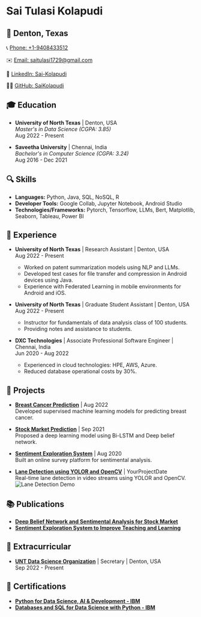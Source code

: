 # Sai Tulasi Kolapudi

## 📍 Denton, Texas

📞 [Phone: +1-9408433512](tel:+1-9408433512)

✉️ [Email: saitulasi1729@gmail.com](mailto:saitulasi1729@gmail.com)

🔗 [LinkedIn: Sai-Kolapudi](https://linkedin.com/in/Sai-Kolapudi)

👨‍💻 [GitHub: SaiKolapudi](https://github.com/SaiKolapudi)

## 🎓 Education

- **University of North Texas** | Denton, USA  
  *Master's in Data Science (CGPA: 3.85)*  
  Aug 2022 - Present  

- **Saveetha University** | Chennai, India  
  *Bachelor's in Computer Science (CGPA: 3.24)*  
  Aug 2016 - Dec 2021  

## 🔍 Skills

- **Languages:** Python, Java, SQL, NoSQL, R
- **Developer Tools:** Google Collab, Jupyter Notebook, Android Studio
- **Technologies/Frameworks:** Pytorch, Tensorflow, LLMs, Bert, Matplotlib, Seaborn, Tableau, Power BI

## 💼 Experience

- **University of North Texas** | Research Assistant | Denton, USA  
  Aug 2022 - Present

  - Worked on patent summarization models using NLP and LLMs.
  - Developed test cases for file transfer and compression in Android devices using Java.
  - Experience with Federated Learning in mobile environments for Android and iOS.

- **University of North Texas** | Graduate Student Assistant | Denton, USA  
  Aug 2022 - Present

  - Instructor for fundamentals of data analysis class of 100 students.
  - Providing notes and assistance to students.

- **DXC Technologies** | Associate Professional Software Engineer | Chennai, India  
  Jun 2020 - Aug 2022

  - Experienced in cloud technologies: HPE, AWS, Azure.
  - Reduced database operational costs by 30%.

## 🚀 Projects

- [**Breast Cancer Prediction**](ProjectLink.com) | Aug 2022  
  Developed supervised machine learning models for predicting breast cancer.

- [**Stock Market Prediction**](ProjectLink.com) | Sep 2021  
  Proposed a deep learning model using Bi-LSTM and Deep belief network.

- [**Sentiment Exploration System**](ProjectLink.com) | Aug 2020  
  Built an online survey platform for sentimental analysis.

- [**Lane Detection using YOLOR and OpenCV**](https://github.com/SaiKolapudi/Lane-Detection-YOLOR) | YourProjectDate  
  Real-time lane detection in video streams using YOLOR and OpenCV.  
  ![Lane Detection Demo](videos/1.gif)



## 📚 Publications

- [**Deep Belief Network and Sentimental Analysis for Stock Market**](https://ieeexplore.ieee.org/document/9456999)
- [**Sentiment Exploration System to Improve Teaching and Learning**](https://www.testmagzine.biz/index.php/testmagzine/article/view/784)

## 🌟 Extracurricular

- [**UNT Data Science Organization**](https://unt.campuslabs.com/engage/organization/datascience) | Secretary | Denton, USA  
  Sep 2022 - Present

## 📜 Certifications

- [**Python for Data Science, AI & Development - IBM**](https://www.coursera.org/account/accomplishments/verify/MX3W6QVPK94C)
- [**Databases and SQL for Data Science with Python - IBM**](https://www.coursera.org/account/accomplishments/verify/...)
